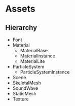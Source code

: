 # Assets

## Hierarchy

* Font
* Material
    * MaterialBase
    * MaterialInstance
    * MaterialLite
* ParticleSystem
    * ParticleSystemInstance
* Scene
* SkeletalMesh
* SoundWave
* StaticMesh
* Texture



